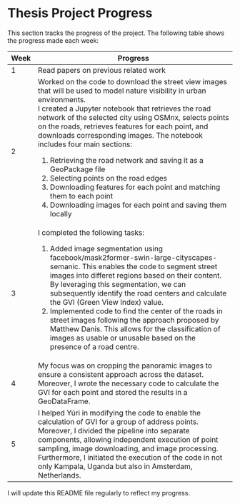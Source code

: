 # Thesis Project Progress

This section tracks the progress of the project. The following table shows the progress made each week:

| Week | Progress |
|----------|----------|
| 1  | Read papers on previous related work  |
| 2  | Worked on the code to download the street view images that will be used to model nature visibility in urban environments.<br>I created a Jupyter notebook that retrieves the road network of the selected city using OSMnx, selects points on the roads, retrieves features for each point, and downloads corresponding images. The notebook includes four main sections: <br><ol><li>Retrieving the road network and saving it as a GeoPackage file</li><li>Selecting points on the road edges</li><li>Downloading features for each point and matching them to each point</li><li>Downloading images for each point and saving them locally</li></ol>|
| 3  | I completed the following tasks:<br><ol><li>Added image segmentation using facebook/mask2former-swin-large-cityscapes-semanic. This enables the code to segment street images into differet regions based on their content. By leveraging this segmentation, we can subsequently identify the road centers and calculate the GVI (Green View Index) value. </li><li>Implemented code to find the center of the roads in street images following the approach proposed by Matthew Danis. This allows for the classification of images as usable or unusable based on the presence of a road centre.</li> |
| 4  | My focus was on cropping the panoramic images to ensure a consistent approach across the dataset. Moreover, I wrote the necessary code to calculate the GVI for each point and stored the results in a GeoDataFrame. |
| 5  | I helped Yúri in modifying the code to enable the calculation of GVI for a group of address points. Moreover, I divided the pipeline into separate components, allowing independent execution of point sampling, image downloading, and image processing. Furthermore, I initiated the execution of the code in not only Kampala, Uganda but also in Amsterdam, Netherlands. |


I will update this README file regularly to reflect my progress.